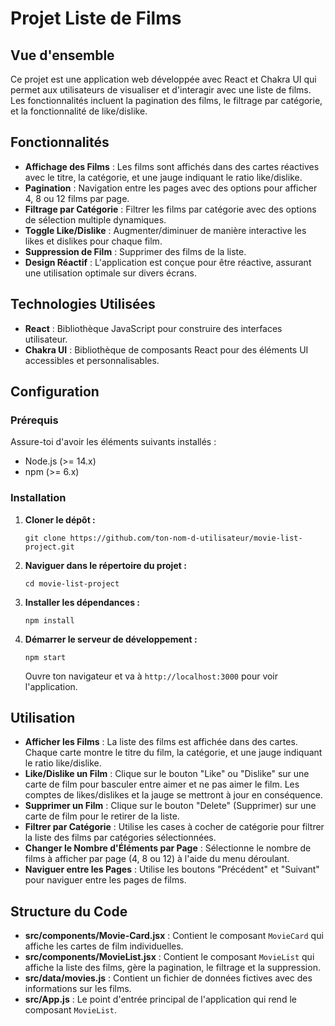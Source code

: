 

<h1>Projet Liste de Films</h1>

<div >
  <h2>Vue d'ensemble</h2>
  <p>
    Ce projet est une application web développée avec React et Chakra UI qui permet aux utilisateurs de visualiser et d'interagir avec une liste de films. Les fonctionnalités incluent la pagination des films, le filtrage par catégorie, et la fonctionnalité de like/dislike.
  </p>
</div>

<div class="section">
  <h2>Fonctionnalités</h2>
  <ul>
    <li><strong>Affichage des Films</strong> : Les films sont affichés dans des cartes réactives avec le titre, la catégorie, et une jauge indiquant le ratio like/dislike.</li>
    <li><strong>Pagination</strong> : Navigation entre les pages avec des options pour afficher 4, 8 ou 12 films par page.</li>
    <li><strong>Filtrage par Catégorie</strong> : Filtrer les films par catégorie avec des options de sélection multiple dynamiques.</li>
    <li><strong>Toggle Like/Dislike</strong> : Augmenter/diminuer de manière interactive les likes et dislikes pour chaque film.</li>
    <li><strong>Suppression de Film</strong> : Supprimer des films de la liste.</li>
    <li><strong>Design Réactif</strong> : L'application est conçue pour être réactive, assurant une utilisation optimale sur divers écrans.</li>
  </ul>
</div>

<div class="section">
  <h2>Technologies Utilisées</h2>
  <ul>
    <li><strong>React</strong> : Bibliothèque JavaScript pour construire des interfaces utilisateur.</li>
    <li><strong>Chakra UI</strong> : Bibliothèque de composants React pour des éléments UI accessibles et personnalisables.</li>
  </ul>
</div>

<div class="section">
  <h2>Configuration</h2>
  <h3>Prérequis</h3>
  <p>Assure-toi d'avoir les éléments suivants installés :</p>
  <ul>
    <li>Node.js (>= 14.x)</li>
    <li>npm (>= 6.x)</li>
  </ul>
  <h3>Installation</h3>
  <ol>
    <li><strong>Cloner le dépôt :</strong></li>
    <pre><code>git clone https://github.com/ton-nom-d-utilisateur/movie-list-project.git</code></pre>
    <li><strong>Naviguer dans le répertoire du projet :</strong></li>
    <pre><code>cd movie-list-project</code></pre>
    <li><strong>Installer les dépendances :</strong></li>
    <pre><code>npm install</code></pre>
    <li><strong>Démarrer le serveur de développement :</strong></li>
    <pre><code>npm start</code></pre>
    <p>Ouvre ton navigateur et va à <code>http://localhost:3000</code> pour voir l'application.</p>
  </ol>
</div>

<div class="section">
  <h2>Utilisation</h2>
  <ul>
    <li><strong>Afficher les Films</strong> : La liste des films est affichée dans des cartes. Chaque carte montre le titre du film, la catégorie, et une jauge indiquant le ratio like/dislike.</li>
    <li><strong>Like/Dislike un Film</strong> : Clique sur le bouton "Like" ou "Dislike" sur une carte de film pour basculer entre aimer et ne pas aimer le film. Les comptes de likes/dislikes et la jauge se mettront à jour en conséquence.</li>
    <li><strong>Supprimer un Film</strong> : Clique sur le bouton "Delete" (Supprimer) sur une carte de film pour le retirer de la liste.</li>
    <li><strong>Filtrer par Catégorie</strong> : Utilise les cases à cocher de catégorie pour filtrer la liste des films par catégories sélectionnées.</li>
    <li><strong>Changer le Nombre d'Éléments par Page</strong> : Sélectionne le nombre de films à afficher par page (4, 8 ou 12) à l'aide du menu déroulant.</li>
    <li><strong>Naviguer entre les Pages</strong> : Utilise les boutons "Précédent" et "Suivant" pour naviguer entre les pages de films.</li>
  </ul>
</div>

<div class="section">
  <h2>Structure du Code</h2>
  <ul>
    <li><strong>src/components/Movie-Card.jsx</strong> : Contient le composant <code>MovieCard</code> qui affiche les cartes de film individuelles.</li>
    <li><strong>src/components/MovieList.jsx</strong> : Contient le composant <code>MovieList</code> qui affiche la liste des films, gère la pagination, le filtrage et la suppression.</li>
    <li><strong>src/data/movies.js</strong> : Contient un fichier de données fictives avec des informations sur les films.</li>
    <li><strong>src/App.js</strong> : Le point d'entrée principal de l'application qui rend le composant <code>MovieList</code>.</li>
  </ul>
</div>
